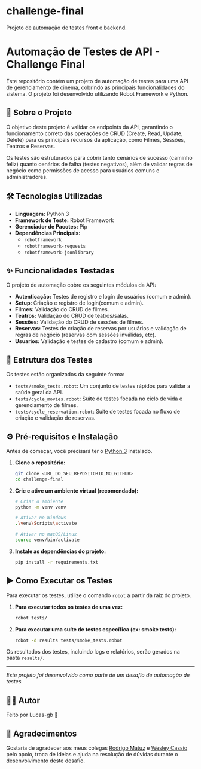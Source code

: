 # challenge-final
Projeto de automação de testes front e backend.

# Automação de Testes de API - Challenge Final

Este repositório contém um projeto de automação de testes para uma API de gerenciamento de cinema, cobrindo as principais funcionalidades do sistema. O projeto foi desenvolvido utilizando Robot Framework e Python.

## 🚀 Sobre o Projeto

O objetivo deste projeto é validar os endpoints da API, garantindo o funcionamento correto das operações de CRUD (Create, Read, Update, Delete) para os principais recursos da aplicação, como Filmes, Sessões, Teatros e Reservas.

Os testes são estruturados para cobrir tanto cenários de sucesso (caminho feliz) quanto cenários de falha (testes negativos), além de validar regras de negócio como permissões de acesso para usuários comuns e administradores.

## 🛠️ Tecnologias Utilizadas

* **Linguagem:** Python 3
* **Framework de Teste:** Robot Framework
* **Gerenciador de Pacotes:** Pip
* **Dependências Principais:**
    * `robotframework`
    * `robotframework-requests`
    * `robotframework-jsonlibrary`

## ✨ Funcionalidades Testadas

O projeto de automação cobre os seguintes módulos da API:

* **Autenticação:** Testes de registro e login de usuários (comum e admin).
* **Setup:** Criação e registro de login(comum e admin).
* **Filmes:** Validação do CRUD de filmes.
* **Teatros:** Validação do CRUD de teatros/salas.
* **Sessões:** Validação do CRUD de sessões de filmes.
* **Reservas:** Testes de criação de reservas por usuários e validação de regras de negócio (reservas com sessões inválidas, etc).
* **Usuarios:** Validação e testes de cadastro (comum e admin).

## 📂 Estrutura dos Testes

Os testes estão organizados da seguinte forma:

* `tests/smoke_tests.robot`: Um conjunto de testes rápidos para validar a saúde geral da API.
* `tests/cycle_movies.robot`: Suíte de testes focada no ciclo de vida e gerenciamento de filmes.
* `tests/cycle_reservation.robot`: Suíte de testes focada no fluxo de criação e validação de reservas.

## ⚙️ Pré-requisitos e Instalação

Antes de começar, você precisará ter o [Python 3](https://www.python.org/downloads/) instalado.

1.  **Clone o repositório:**
    ```bash
    git clone <URL_DO_SEU_REPOSITORIO_NO_GITHUB>
    cd challenge-final
    ```

2.  **Crie e ative um ambiente virtual (recomendado):**
    ```bash
    # Criar o ambiente
    python -m venv venv

    # Ativar no Windows
    .\venv\Scripts\activate

    # Ativar no macOS/Linux
    source venv/bin/activate
    ```

3.  **Instale as dependências do projeto:**
    ```bash
    pip install -r requirements.txt
    ```

## ▶️ Como Executar os Testes

Para executar os testes, utilize o comando `robot` a partir da raiz do projeto.

1.  **Para executar todos os testes de uma vez:**
    ```bash
    robot tests/
    ```

2.  **Para executar uma suíte de testes específica (ex: smoke tests):**
    ```bash
    robot -d results tests/smoke_tests.robot
    ```

Os resultados dos testes, incluindo logs e relatórios, serão gerados na pasta `results/`.

---
*Este projeto foi desenvolvido como parte de um desafio de automação de testes.*

## 👨‍💻 Autor
Feito por Lucas-gb 👋

## 🙏 Agradecimentos

Gostaria de agradecer aos meus colegas [Rodrigo Matuz](https://github.com/Rodrigo-Matuz) e [Wesley Cassio](https://github.com/Casx1) pelo apoio, troca de ideias e ajuda na resolução de dúvidas durante o desenvolvimento deste desafio.

